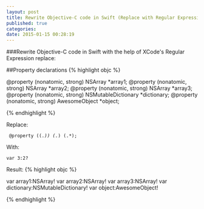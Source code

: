 ```yaml
---
layout: post
title: Rewrite Objective-C code in Swift (Replace with Regular Expressions)
published: true
categories:
date: 2015-01-15 00:28:19
---
```


###Rewrite Objective-C code in Swift with the help of XCode's Regular Expression replace:

##Property declarations
{% highlight objc %}

@property (nonatomic, strong) NSArray *array1;
@property (nonatomic, strong) NSArray *array2;
@property (nonatomic, strong) NSArray *array3;
@property (nonatomic, strong) NSMutableDictionary *dictionary;
@property (nonatomic, strong) AwesomeObject *object;

{% endhighlight %}

Replace:

<code> @property \((.*)\) (.*) (.*); </code>

With:

<code>var $3:$2?</code>

Result:
{% highlight objc %}

var array1:NSArray!
var array2:NSArray!
var array3:NSArray!
var dictionary:NSMutableDictionary!
var object:AwesomeObject!

{% endhighlight %}
